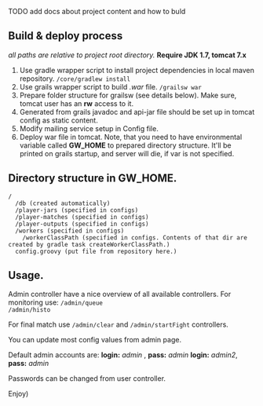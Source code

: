 TODO add docs about project content and how to buld

## Build & deploy process
_all paths are relative to project root directory._
__Require JDK 1.7, tomcat 7.x__

1. Use gradle wrapper script to install project dependencies in local maven repository. `/core/gradlew install`
2. Use grails wrapper script to build _.war_ file. `/grailsw war`
3. Prepare folder structure for grailsw (see details below). Make sure, tomcat user has an __rw__ access to it.
4. Generated from grails javadoc and api-jar file should be set up in tomcat config as static content.
5. Modify mailing service setup in Config file.
5. Deploy war file in tomcat. Note, that you need to have environmental variable called __GW_HOME__ to prepared
   directory structure. It'll be printed on grails startup, and server will die, if var is not specified.

## Directory structure in GW_HOME.
```
/
  /db (created automatically)
  /player-jars (specified in configs)
  /player-matches (specified in configs)
  /player-outputs (specified in configs)
  /workers (specified in configs)
    /workerClassPath (specified in configs. Contents of that dir are created by gradle task createWorkerClassPath.)
  config.groovy (put file from repository here.)
```

## Usage.
Admin controller have a nice overview of all available controllers.
For monitoring use:
`/admin/queue`  
`/admin/histo`  

For final match use 
`/admin/clear` and `/admin/startFight` controllers.

You can update most config values from admin page.

Default admin accounts are:
__login:__ _admin_ , __pass:__ _admin_
__login:__ _admin2_, __pass:__ _admin_

Passwords can be changed from user controller.

Enjoy)
